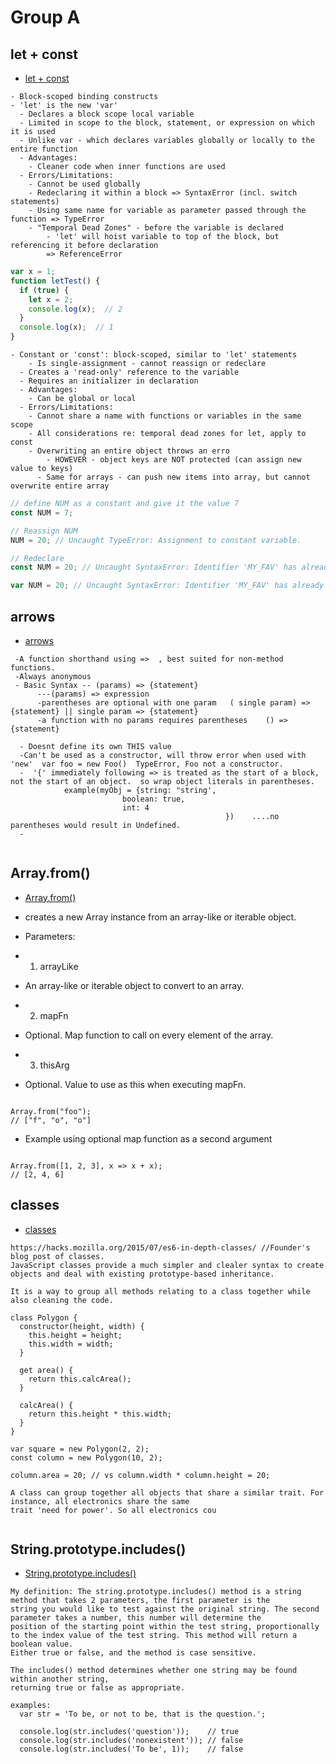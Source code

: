 # Group A

## let + const
- [let + const](https://github.com/lukehoban/es6features#let--const)
```
- Block-scoped binding constructs
- 'let' is the new 'var'
  - Declares a block scope local variable
  - Limited in scope to the block, statement, or expression on which it is used
  - Unlike var - which declares variables globally or locally to the entire function
  - Advantages: 
    - Cleaner code when inner functions are used 
  - Errors/Limitations:
    - Cannot be used globally
    - Redeclaring it within a block => SyntaxError (incl. switch statements)
    - Using same name for variable as parameter passed through the function => TypeError
    - "Temporal Dead Zones" - before the variable is declared
        - 'let' will hoist variable to top of the block, but referencing it before declaration
        => ReferenceError
```
```js
var x = 1;
function letTest() {
  if (true) {
    let x = 2;
    console.log(x);  // 2
  }
  console.log(x);  // 1
}
```
```
- Constant or 'const': block-scoped, similar to 'let' statements 
    - Is single-assignment - cannot reassign or redeclare
  - Creates a 'read-only' reference to the variable
  - Requires an initializer in declaration
  - Advantages: 
    - Can be global or local 
  - Errors/Limitations:
    - Cannot share a name with functions or variables in the same scope
    - All considerations re: temporal dead zones for let, apply to const
    - Overwriting an entire object throws an erro
        - HOWEVER - object keys are NOT protected (can assign new value to keys)
      - Same for arrays - can push new items into array, but cannot overwrite entire array
```
```js
// define NUM as a constant and give it the value 7
const NUM = 7;

// Reassign NUM
NUM = 20; // Uncaught TypeError: Assignment to constant variable.

// Redeclare 
const NUM = 20; // Uncaught SyntaxError: Identifier 'MY_FAV' has already been declared

var NUM = 20; // Uncaught SyntaxError: Identifier 'MY_FAV' has already been declared

```

## arrows
- [arrows](https://github.com/lukehoban/es6features#arrows)
```
 -A function shorthand using =>  , best suited for non-method functions.  
 -Always anonymous
 - Basic Syntax -- (params) => {statement}
      ---(params) => expression
      -parentheses are optional with one param   ( single param) => {statement} || single param => {statement}
      -a function with no params requires parentheses    () => {statement}
      
  - Doesnt define its own THIS value
  -Can't be used as a constructor, will throw error when used with 'new'  var foo = new Foo()  TypeError, Foo not a constructor.
  -  '{' immediately following => is treated as the start of a block, not the start of an object.  so wrap object literals in parentheses. 
            example(myObj = {string: "string',
                         boolean: true,
                         int: 4
                                                })    ....no parentheses would result in Undefined.
  -
                        
```

## Array.from()
- [Array.from()](https://developer.mozilla.org/en-US/docs/Web/JavaScript/Reference/Global_Objects/Array/from)

- creates a new Array instance from an array-like or iterable object.

- Parameters: 
- 1. arrayLike
- An array-like or iterable object to convert to an array.
- 2. mapFn
- Optional. Map function to call on every element of the array.
- 3. thisArg
- Optional. Value to use as this when executing mapFn.

```

Array.from("foo");
// ["f", "o", "o"]

```

- Example using optional map function as a second argument

```

Array.from([1, 2, 3], x => x + x);      
// [2, 4, 6]

```

## classes
- [classes](https://github.com/lukehoban/es6features#classes)
```
https://hacks.mozilla.org/2015/07/es6-in-depth-classes/ //Founder's blog post of classes.
JavaScript classes provide a much simpler and clealer syntax to create objects and deal with existing prototype-based inheritance. 

It is a way to group all methods relating to a class together while also cleaning the code.

class Polygon {
  constructor(height, width) {
    this.height = height;
    this.width = width;
  }
  
  get area() {
    return this.calcArea();
  }

  calcArea() {
    return this.height * this.width;
  }
}

var square = new Polygon(2, 2);
const column = new Polygon(10, 2);

column.area = 20; // vs column.width * column.height = 20;

A class can group together all objects that share a similar trait. For instance, all electronics share the same
trait 'need for power'. So all electronics cou


```

## String.prototype.includes()
- [String.prototype.includes()](https://developer.mozilla.org/en-US/docs/Web/JavaScript/Reference/Global_Objects/String/includes)
```
My definition: The string.prototype.includes() method is a string method that takes 2 parameters, the first parameter is the 
string you would like to test against the original string. The second parameter takes a number, this number will determine the 
position of the starting point within the test string, proportionally to the index value of the test string. This method will return a boolean value.
Either true or false, and the method is case sensitive.

The includes() method determines whether one string may be found within another string,
returning true or false as appropriate.

examples: 
  var str = 'To be, or not to be, that is the question.';

  console.log(str.includes('question'));    // true
  console.log(str.includes('nonexistent')); // false
  console.log(str.includes('To be', 1));    // false


```
